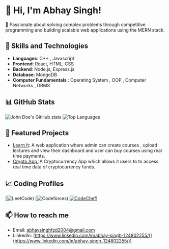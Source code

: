 # 👋 Hi, I'm Abhay Singh!

🚀 Passionate about solving complex problems through competitive programming and building scalable web applications using the MERN stack.


## 🚀 Skills and Technologies
- **Languages**:  C++ , Javascript
- **Frontend**: React, HTML, CSS
- **Backend**: Node.js, Express.js
- **Database**: MongoDB
- **Computer Fundamentals** : Operating System , OOP , Computer Networks , DBMS

## 📊 GitHub Stats
![John Doe's GitHub stats](https://github-readme-stats.vercel.app/api?username=Abhay-Singh245&show_icons=true&theme=radical)
![Top Languages](https://github-readme-stats.vercel.app/api/top-langs/?username=Abhay-Singh245&layout=compact&theme=radical)

## 🌟 Featured Projects
- [Learn It]([https://github.com/johndoe/projectalpha](https://github.com/Abhay-Singh245/LearnIt_Frontend)): A web application where admin can create courses , upload lectures and view their dashboard and user can buy courses using real time
payments.
- [Crypto App ]([https://github.com/johndoe/betaproject](https://github.com/Abhay-Singh245/My-First-App)):A Cryptocurrency App which allows it users to to access real time data of cryptocurrency funds.

## 📈 Coding Profiles

[![LeetCode](https://leetcode.com/u/FSPINDLE/))
[![Codeforces](https://codeforces.com/profile/245_NIRMAL_veer))
[![CodeChef]([https://img.shields.io/badge/CodeChef-abhay_singh245-brown?logo=codechef&logoColor=white)](https://www.codechef.com/users/abhay_singh245))

## 📫 How to reach me
- Email: [abhaysinghfzd2004@gmail.com](mailto:abhaysinghfzd2004@gmail.com)
- LinkedIn: (https://www.linkedin.com/in/abhay-singh-124802255/)](https://www.linkedin.com/in/abhay-singh-124802255/))


